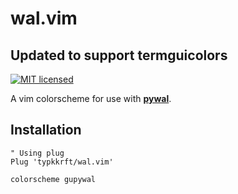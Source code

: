 # wal.vim
## Updated to support termguicolors

[![MIT licensed](https://img.shields.io/badge/license-MIT-blue.svg)](./LICENSE.md)

A vim colorscheme for use with **[pywal](https://github.com/dylanaraps/pywal)**.


## Installation

```vim
" Using plug
Plug 'typkkrft/wal.vim'

colorscheme gupywal
```
